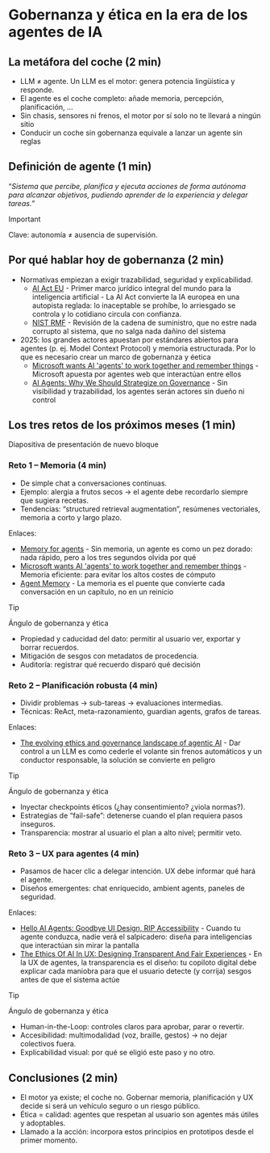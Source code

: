 # Gobernanza y ética en la era de los agentes de IA

## La metáfora del coche (2 min)
 * LLM ≠ agente. Un LLM es el motor: genera potencia lingüística y responde.
 * El agente es el coche completo: añade memoria, percepción, planificación, ...
 * Sin chasis, sensores ni frenos, el motor por sí solo no te llevará a ningún sitio
 * Conducir un coche sin gobernanza equivale a lanzar un agente sin reglas


## Definición de agente (1 min)
“*Sistema que percibe, planifica y ejecuta acciones de forma autónoma para alcanzar objetivos, pudiendo aprender de la experiencia y delegar tareas.*”

 > [!IMPORTANT]
 > Clave: autonomía ≠ ausencia de supervisión.

## Por qué hablar hoy de gobernanza (2 min)
 * Normativas empiezan a exigir trazabilidad, seguridad y explicabilidad.
    * [AI Act EU](https://digital-strategy.ec.europa.eu/en/policies/regulatory-framework-ai) - Primer marco jurídico integral del mundo para la inteligencia artificial - La AI Act convierte la IA europea en una autopista reglada: lo inaceptable se prohíbe, lo arriesgado se controla y lo cotidiano circula con confianza.
    * [NIST RMF](https://csrc.nist.gov/projects/risk-management/about-rmf) - Revisión de la cadena de suministro, que no estre nada corrupto al sistema, que no salga nada dañino del sistema
 * 2025: los grandes actores apuestan por estándares abiertos para agentes (p. ej. Model Context Protocol) y memoria estructurada. Por lo que es necesario crear un marco de gobernanza y éetica
    * [Microsoft wants AI 'agents' to work together and remember things](https://www.reuters.com/business/microsoft-wants-ai-agents-work-together-remember-things-2025-05-19) - Microsoft apuesta por agentes web que interactúan entre ellos
    * [AI Agents: Why We Should Strategize on Governance](https://www.techpolicy.press/ai-agents-why-we-should-strategize-on-governance) - Sin visibilidad y trazabilidad, los agentes serán actores sin dueño ni control

## Los tres retos de los próximos meses (1 min)
Diapositiva de presentación de nuevo bloque

### Reto 1 – Memoria (4 min)
 * De simple chat a conversaciones continuas.
 * Ejemplo: alergia a frutos secos → el agente debe recordarlo siempre que sugiera recetas.
 * Tendencias: “structured retrieval augmentation”, resúmenes vectoriales, memoria a corto y largo plazo.

Enlaces:
 * [Memory for agents](https://blog.langchain.dev/memory-for-agents/) - Sin memoria, un agente es como un pez dorado: nada rápido, pero a los tres segundos olvida por qué
 * [Microsoft wants AI 'agents' to work together and remember things](https://www.reuters.com/business/microsoft-wants-ai-agents-work-together-remember-things-2025-05-19) - Memoria eficiente: para evitar los altos costes de cómputo
 * [Agent Memory](https://docs.praison.ai/course/agents/06-agent-memory) - La memoria es el puente que convierte cada conversación en un capítulo, no en un reinicio

 > [!TIP]
 > Ángulo de gobernanza y ética
 >  * Propiedad y caducidad del dato: permitir al usuario ver, exportar y borrar recuerdos.
 >  * Mitigación de sesgos con metadatos de procedencia.
 >  * Auditoría: registrar qué recuerdo disparó qué decisión

### Reto 2 – Planificación robusta (4 min)
 * Dividir problemas → sub-tareas → evaluaciones intermedias.
 * Técnicas: ReAct, meta-razonamiento, guardian agents, grafos de tareas.

Enlaces:
 * [The evolving ethics and governance landscape of agentic AI](https://www.ibm.com/think/insights/ethics-governance-agentic-ai) - Dar control a un LLM es como cederle el volante sin frenos automáticos y un conductor responsable, la solución se convierte en peligro

 > [!TIP]
 > Ángulo de gobernanza y ética
 > * Inyectar checkpoints éticos (¿hay consentimiento? ¿viola normas?).
 > * Estrategias de “fail-safe”: detenerse cuando el plan requiera pasos inseguros.
 > * Transparencia: mostrar al usuario el plan a alto nivel; permitir veto.

### Reto 3 – UX para agentes (4 min)
 * Pasamos de hacer clic a delegar intención. UX debe informar qué hará el agente.
 * Diseños emergentes: chat enriquecido, ambient agents, paneles de seguridad.

Enlaces:
 * [Hello AI Agents: Goodbye UI Design, RIP Accessibility](https://www.uxtigers.com/post/ai-agents) - Cuando tu agente conduzca, nadie verá el salpicadero: diseña para inteligencias que interactúan sin mirar la pantalla
 * [The Ethics Of AI In UX: Designing Transparent And Fair Experiences](https://www.forbes.com/councils/forbestechcouncil/2025/03/04/the-ethics-of-ai-in-ux-designing-transparent-and-fair-experiences) - En la UX de agentes, la transparencia es el diseño: tu copiloto digital debe explicar cada maniobra para que el usuario detecte (y corrija) sesgos antes de que el sistema actúe

 > [!TIP]
 > Ángulo de gobernanza y ética
 > * Human-in-the-Loop: controles claros para aprobar, parar o revertir.
 > * Accesibilidad: multimodalidad (voz, braille, gestos) → no dejar colectivos fuera.
 > * Explicabilidad visual: por qué se eligió este paso y no otro.

## Conclusiones (2 min)
 * El motor ya existe; el coche no. Gobernar memoria, planificación y UX decide si será un vehículo seguro o un riesgo público.
 * Ética = calidad: agentes que respetan al usuario son agentes más útiles y adoptables.
 * Llamado a la acción: incorpora estos principios en prototipos desde el primer momento.